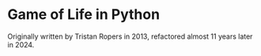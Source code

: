 # Game of Life in Python

Originally written by Tristan Ropers in 2013, refactored almost 11 years later in 2024.
